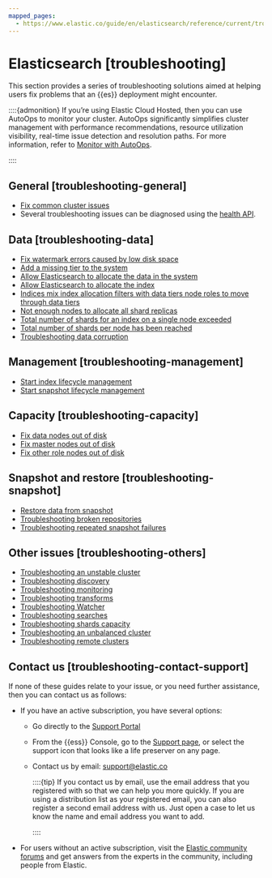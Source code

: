 ```yaml
---
mapped_pages:
  - https://www.elastic.co/guide/en/elasticsearch/reference/current/troubleshooting.html
---
```


# Elasticsearch [troubleshooting]

This section provides a series of troubleshooting solutions aimed at helping users fix problems that an {{es}} deployment might encounter.

::::{admonition}
If you’re using Elastic Cloud Hosted, then you can use AutoOps to monitor your cluster. AutoOps significantly simplifies cluster management with performance recommendations, resource utilization visibility, real-time issue detection and resolution paths. For more information, refer to [Monitor with AutoOps](https://www.elastic.co/guide/en/cloud/current/ec-autoops.html).

::::



## General [troubleshooting-general]

* [Fix common cluster issues](fix-common-cluster-issues.md)
* Several troubleshooting issues can be diagnosed using the [health API](https://www.elastic.co/guide/en/elasticsearch/reference/current/health-api.html).


## Data [troubleshooting-data]

* [Fix watermark errors caused by low disk space](fix-watermark-errors.md)
* [Add a missing tier to the system](add-tier.md)
* [Allow Elasticsearch to allocate the data in the system](allow-all-cluster-allocation.md)
* [Allow Elasticsearch to allocate the index](allow-all-index-allocation.md)
* [Indices mix index allocation filters with data tiers node roles to move through data tiers](troubleshoot-migrate-to-tiers.md)
* [Not enough nodes to allocate all shard replicas](increase-tier-capacity.md)
* [Total number of shards for an index on a single node exceeded](increase-shard-limit.md)
* [Total number of shards per node has been reached](increase-cluster-shard-limit.md)
* [Troubleshooting data corruption](corruption-troubleshooting.md)


## Management [troubleshooting-management]

* [Start index lifecycle management](start-ilm.md)
* [Start snapshot lifecycle management](start-slm.md)


## Capacity [troubleshooting-capacity]

* [Fix data nodes out of disk](fix-data-node-out-of-disk.md)
* [Fix master nodes out of disk](fix-master-node-out-of-disk.md)
* [Fix other role nodes out of disk](fix-other-node-out-of-disk.md)


## Snapshot and restore [troubleshooting-snapshot]

* [Restore data from snapshot](restore-from-snapshot.md)
* [Troubleshooting broken repositories](add-repository.md)
* [Troubleshooting repeated snapshot failures](repeated-snapshot-failures.md)


## Other issues [troubleshooting-others]

* [Troubleshooting an unstable cluster](troubleshooting-unstable-cluster.md)
* [Troubleshooting discovery](discovery-troubleshooting.md)
* [Troubleshooting monitoring](monitoring-troubleshooting.md)
* [Troubleshooting transforms](transform-troubleshooting.md)
* [Troubleshooting Watcher](watcher-troubleshooting.md)
* [Troubleshooting searches](troubleshooting-searches.md)
* [Troubleshooting shards capacity](troubleshooting-shards-capacity-issues.md)
* [Troubleshooting an unbalanced cluster](troubleshooting-unbalanced-cluster.md)
* [Troubleshooting remote clusters](../../deploy-manage/remote-clusters/remote-clusters-troubleshooting.md)


## Contact us [troubleshooting-contact-support]

If none of these guides relate to your issue, or you need further assistance, then you can contact us as follows:

* If you have an active subscription, you have several options:

    * Go directly to the [Support Portal](http://support.elastic.co)
    * From the {{ess}} Console, go to the [Support page](https://cloud.elastic.co/support?page=docs&placement=docs-body), or select the support icon that looks like a life preserver on any page.
    * Contact us by email: [support@elastic.co](mailto:support@elastic.co)

        ::::{tip}
        If you contact us by email, use the email address that you registered with so that we can help you more quickly. If you are using a distribution list as your registered email, you can also register a second email address with us. Just open a case to let us know the name and email address you want to add.

        ::::

* For users without an active subscription, visit the [Elastic community forums](https://discuss.elastic.co/) and get answers from the experts in the community, including people from Elastic.

